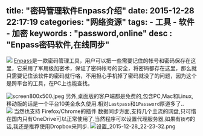 title: "密码管理软件Enpass介绍"
date: 2015-12-28 22:17:19
categories: "网络资源"
tags: 
    - 工具
    - 软件
    - 加密
keywords : "password,online"
desc : "Enpass密码软件,在线同步"
---
![](https://enpass.io/static/media/uploads/wpcool/pc0.png)
[Enpass](https://enpass.io)是一款密码管理工具，用户可以把一些需要记住的帐号和密码保存在这里，它采用了军用级加密术，保证了密码帐号的安全，将密码都存在这里，那么就只需要记住该软件的密码就行咯，不用担心手机掉了密码就没了的问题，因为这个是跨平台的工具，在PC上也能查找。
<!--more-->
![screen800x500.jpeg](https://ooo.0o0.ooo/2015/12/28/568146d9457d1.jpeg)
另外,桌面版的客户端都是免费的,包含PC,Mac和Linux,移动版的话是一个平台10美金永久使用.相对`Lastpass`和`1Password`厚道多了..  
![](https://enpass.io/static/media/uploads/linux/lin10.png)
当然也支持 Firefox/Chrome的插件
数据同步方面,支持几个主流的网盘,只可惜在国内只有OneDrive可以正常使用了.当然程序可以设置代理服务器,如果有`技巧`的话,我还是推荐使用Dropbox来同步.
![设置_2015-12-28_22-23-32.png](https://ooo.0o0.ooo/2015/12/28/56814687ad840.png)
